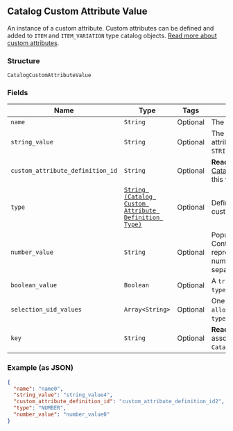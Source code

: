 ## Catalog Custom Attribute Value

An instance of a custom attribute. Custom attributes can be defined and
added to `ITEM` and `ITEM_VARIATION` type catalog objects.
[Read more about custom attributes](https://developer.squareup.com/docs/catalog-api/add-custom-attributes).

### Structure

`CatalogCustomAttributeValue`

### Fields

| Name | Type | Tags | Description |
|  --- | --- | --- | --- |
| `name` | `String` | Optional | The name of the custom attribute. |
| `string_value` | `String` | Optional | The string value of the custom attribute.  Populated if `type` = `STRING`. |
| `custom_attribute_definition_id` | `String` | Optional | __Read-only.__ The id of the [CatalogCustomAttributeDefinition](#type-CatalogCustomAttributeDefinition) this value belongs to. |
| `type` | [`String (Catalog Custom Attribute Definition Type)`](/doc/models/catalog-custom-attribute-definition-type.md) | Optional | Defines the possible types for a custom attribute. |
| `number_value` | `String` | Optional | Populated if `type` = `NUMBER`. Contains a string<br>representation of a decimal number, using a `.` as the decimal separator. |
| `boolean_value` | `Boolean` | Optional | A `true` or `false` value. Populated if `type` = `BOOLEAN`. |
| `selection_uid_values` | `Array<String>` | Optional | One or more choices from `allowed_selections`. Populated if `type` = `SELECTION`. |
| `key` | `String` | Optional | __Read-only.__ A copy of key from the associated `CatalogCustomAttributeDefinition`. |

### Example (as JSON)

```json
{
  "name": "name0",
  "string_value": "string_value4",
  "custom_attribute_definition_id": "custom_attribute_definition_id2",
  "type": "NUMBER",
  "number_value": "number_value0"
}
```

